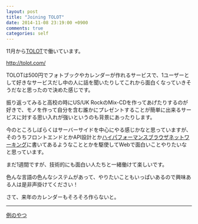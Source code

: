 ```yaml
---
layout: post
title: "Joining TOLOT"
date: 2014-11-08 23:19:00 +0900
comments: true
categories: self
---
```


11月から[TOLOT](http://tolot.com/)で働いています。

http://tolot.com/

<!-- more -->

TOLOTは500円でフォトブックやカレンダーが作れるサービスで、1ユーザーとして好きなサービスだし中の人に話を聞いたりしてこれから面白くなっていきそうだなと思ったので決めた感じです。

振り返ってみると高校の時にUS/UK RockのMix-CDを作ってあげたりするのが好きで、モノを作って自分を含む誰かにプレゼントすることが簡単に出来るサービスに対する思い入れが強いというのも背景にあったりします。

今のところしばらくはサーバーサイドを中心にやる感じかなと思っていますが、そのうちフロントエンドとかAPI設計とか[ハイパフォーマンスブラウザネットワーキング](http://www.oreilly.co.jp/books/9784873116761/)に書いてあるようなこととかを駆使してWebで面白いことやりたいなと思っています。

まだ1週間ですが、技術的にも面白い人たちと一緒働けて楽しいです。

色んな言語の色んなシステムがあって、やりたいこともいっぱいあるので興味ある人は是非声掛けてください！

さて、来年のカレンダーもそろそろ作らないと。

------------------------

[例のやつ](http://www.amazon.co.jp/registry/wishlist/3RM30V69LJHUY)

